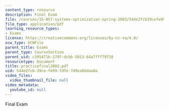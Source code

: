 ```yaml
---
content_type: resource
description: Final Exam
file: /courses/15-057-systems-optimization-spring-2003/544e2fcb39cefe997dfe749ea6bdaa8a_practicefinal2002.pdf
file_type: application/pdf
learning_resource_types:
- Exams
license: https://creativecommons.org/licenses/by-nc-sa/4.0/
ocw_type: OCWFile
parent_title: Exams
parent_type: CourseSection
parent_uid: c395471b-2707-dcbb-5013-64a7fff79710
resourcetype: Document
title: practicefinal2002.pdf
uid: 544e2fcb-39ce-fe99-7dfe-749ea6bdaa8a
video_files:
  video_thumbnail_file: null
video_metadata:
  youtube_id: null
---
```

Final Exam